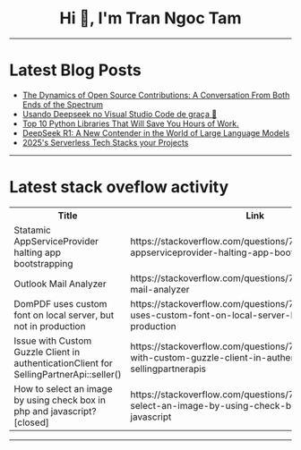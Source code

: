 <h1 align="center">Hi 👋, I'm Tran Ngoc Tam</h1>

---

# Latest Blog Posts 
<!-- BLOG-POST-LIST:START -->
- [The Dynamics of Open Source Contributions: A Conversation From Both Ends of the Spectrum](https://dev.to/devmercy/the-dynamics-of-open-source-contributions-a-conversation-from-both-ends-of-the-spectrum-3nbb)
- [Usando Deepseek no Visual Studio Code de graça 💸](https://dev.to/razielrodrigues/usando-deepseek-no-visual-studio-code-de-graca-2764)
- [Top 10 Python Libraries That Will Save You Hours of Work.](https://dev.to/balrajola/top-10-python-libraries-that-will-save-you-hours-of-work-1nm6)
- [DeepSeek R1: A New Contender in the World of Large Language Models](https://dev.to/thedevguru/deepseek-r1-a-new-contender-in-the-world-of-large-language-models-1l8)
- [2025&#39;s Serverless Tech Stacks your Projects](https://dev.to/abubakersiddique761/2025s-serverless-tech-stacks-your-projects-16k3)
<!-- BLOG-POST-LIST:END -->

---

# Latest stack oveflow activity
<table>
  <tr><th>Title</th><th>Link</th></tr>
  <!-- STACKOVERFLOW:START --><tr><td>Statamic AppServiceProvider halting app bootstrapping</td><td>https://stackoverflow.com/questions/79402289/statamic-appserviceprovider-halting-app-bootstrapping</td></tr><tr><td>Outlook Mail Analyzer</td><td>https://stackoverflow.com/questions/79402288/outlook-mail-analyzer</td></tr><tr><td>DomPDF uses custom font on local server, but not in production</td><td>https://stackoverflow.com/questions/79402259/dompdf-uses-custom-font-on-local-server-but-not-in-production</td></tr><tr><td>Issue with Custom Guzzle Client in authenticationClient for SellingPartnerApi::seller&lpar;&rpar;</td><td>https://stackoverflow.com/questions/79402165/issue-with-custom-guzzle-client-in-authenticationclient-for-sellingpartnerapis</td></tr><tr><td>How to select an image by using check box in php and javascript? [closed]</td><td>https://stackoverflow.com/questions/79402133/how-to-select-an-image-by-using-check-box-in-php-and-javascript</td></tr><!-- STACKOVERFLOW:END -->
</table>

---



